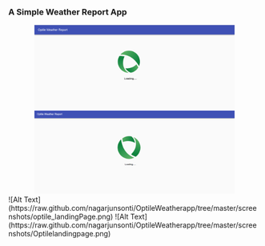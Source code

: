### A Simple Weather Report App

<div align="center">
    <img src="/screenshots/optile_landingPage.PNG" width="400px"</img> 
</div>
<div align="center">
    <img src="/screenshots/Optilelandingpage.PNG" width="400px"</img> 
</div>
![Alt Text](https://raw.github.com/nagarjunsonti/OptileWeatherapp/tree/master/screenshots/optile_landingPage.png)
![Alt Text](https://raw.github.com/nagarjunsonti/OptileWeatherapp/tree/master/screenshots/Optilelandingpage.png)